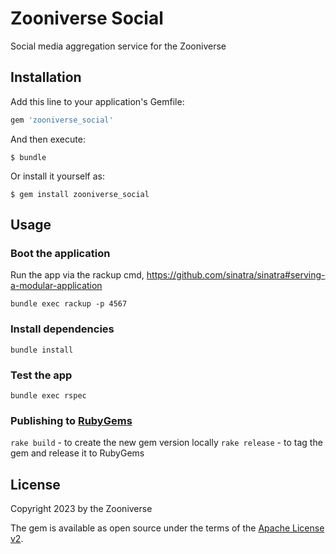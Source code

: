 # Zooniverse Social

Social media aggregation service for the Zooniverse

## Installation

Add this line to your application's Gemfile:

```ruby
gem 'zooniverse_social'
```

And then execute:

    $ bundle

Or install it yourself as:

    $ gem install zooniverse_social

## Usage

### Boot the application
Run the app via the rackup cmd, <https://github.com/sinatra/sinatra#serving-a-modular-application>

`bundle exec rackup -p 4567`

### Install dependencies
`bundle install`

### Test the app
`bundle exec rspec`

### Publishing to [RubyGems](https://rubygems.org/)
`rake build` - to create the new gem version locally
`rake release` - to tag the gem and release it to RubyGems

## License

Copyright 2023 by the Zooniverse

The gem is available as open source under the terms of the [Apache License v2](https://opensource.org/licenses/Apache-2.0).
